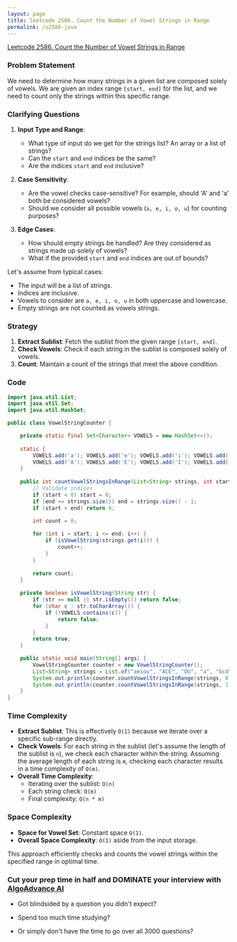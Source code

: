 ```yaml
---
layout: page
title: leetcode 2586. Count the Number of Vowel Strings in Range
permalink: /s2586-java
---
```

[Leetcode 2586. Count the Number of Vowel Strings in Range](https://algoadvance.github.io/algoadvance/l2586)
### Problem Statement
We need to determine how many strings in a given list are composed solely of vowels. We are given an index range `[start, end]` for the list, and we need to count only the strings within this specific range.

### Clarifying Questions
1. **Input Type and Range**:
   - What type of input do we get for the strings list? An array or a list of strings?
   - Can the `start` and `end` indices be the same?
   - Are the indices `start` and `end` inclusive?
   
2. **Case Sensitivity**:
   - Are the vowel checks case-sensitive? For example, should 'A' and 'a' both be considered vowels?
   - Should we consider all possible vowels (`a, e, i, o, u`) for counting purposes?
   
3. **Edge Cases**:
   - How should empty strings be handled? Are they considered as strings made up solely of vowels?
   - What if the provided `start` and `end` indices are out of bounds?

Let's assume from typical cases:
- The input will be a list of strings.
- Indices are inclusive.
- Vowels to consider are `a, e, i, o, u` in both uppercase and lowercase.
- Empty strings are not counted as vowels strings.

### Strategy
1. **Extract Sublist**: Fetch the sublist from the given range `[start, end]`.
2. **Check Vowels**: Check if each string in the sublist is composed solely of vowels.
3. **Count**: Maintain a count of the strings that meet the above condition.

### Code

```java
import java.util.List;
import java.util.Set;
import java.util.HashSet;

public class VowelStringCounter {

    private static final Set<Character> VOWELS = new HashSet<>();
    
    static {
        VOWELS.add('a'); VOWELS.add('e'); VOWELS.add('i'); VOWELS.add('o'); VOWELS.add('u');
        VOWELS.add('A'); VOWELS.add('E'); VOWELS.add('I'); VOWELS.add('O'); VOWELS.add('U');
    }
    
    public int countVowelStringsInRange(List<String> strings, int start, int end) {
        // Validate indices
        if (start < 0) start = 0;
        if (end >= strings.size()) end = strings.size() - 1;
        if (start > end) return 0;

        int count = 0;
        
        for (int i = start; i <= end; i++) {
            if (isVowelString(strings.get(i))) {
                count++;
            }
        }
        
        return count;
    }
    
    private boolean isVowelString(String str) {
        if (str == null || str.isEmpty()) return false;
        for (char c : str.toCharArray()) {
            if (!VOWELS.contains(c)) {
                return false;
            }
        }
        return true;
    }

    public static void main(String[] args) {
        VowelStringCounter counter = new VowelStringCounter();
        List<String> strings = List.of("aeiou", "ACE", "OU", "a", "bcd");
        System.out.println(counter.countVowelStringsInRange(strings, 0, 2));  // Output: 2
        System.out.println(counter.countVowelStringsInRange(strings, 1, 4));  // Output: 1
    }
}
```

### Time Complexity
- **Extract Sublist**: This is effectively `O(1)` because we iterate over a specific sub-range directly.
- **Check Vowels**: For each string in the sublist (let's assume the length of the sublist is `n`), we check each character within the string. Assuming the average length of each string is `m`, checking each character results in a time complexity of `O(m)`.
- **Overall Time Complexity**: 
  - Iterating over the sublist: `O(n)`
  - Each string check: `O(m)`
  - Final complexity: `O(n * m)`

### Space Complexity
- **Space for Vowel Set**: Constant space `O(1)`.
- **Overall Space Complexity**: `O(1)` aside from the input storage.

This approach efficiently checks and counts the vowel strings within the specified range in optimal time.


### Cut your prep time in half and DOMINATE your interview with [AlgoAdvance AI](https://algoAdvance.com)

- Got blindsided by a question you didn't expect?

- Spend too much time studying?

- Or simply don't have the time to go over all 3000 questions?

